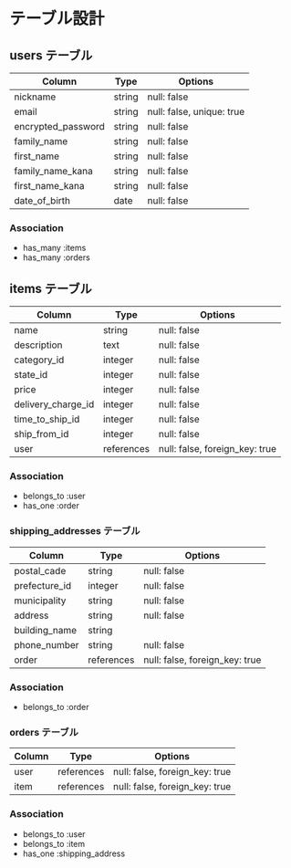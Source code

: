 # テーブル設計

## users テーブル

| Column                | Type   | Options                   |
| --------------------- | ------ | --------------------------|
| nickname              | string | null: false               |
| email                 | string | null: false, unique: true |
| encrypted_password    | string | null: false               |
| family_name           | string | null: false               |
| first_name            | string | null: false               |
| family_name_kana      | string | null: false               |
| first_name_kana       | string | null: false               |
| date_of_birth         | date   | null: false               |

### Association

- has_many :items
- has_many :orders

## items テーブル

| Column             | Type       | Options                        |
| ------------------ | ---------- | ------------------------------ |
| name               | string     | null: false                    |
| description        | text       | null: false                    |
| category_id        | integer    | null: false                    |
| state_id           | integer    | null: false                    |
| price              | integer    | null: false                    |
| delivery_charge_id | integer    | null: false                    |
| time_to_ship_id    | integer    | null: false                    |
| ship_from_id       | integer    | null: false                    |
| user               | references | null: false, foreign_key: true |

### Association

- belongs_to :user
- has_one :order


### shipping_addresses テーブル

| Column         | Type      | Options                       |
| ---------------|-----------| ------------------------------|
| postal_cade    | string    | null: false                   |
| prefecture_id  | integer   | null: false                   |
| municipality   | string    | null: false                   |
| address        | string    | null: false                   |
| building_name  | string    |                               |
| phone_number   | string    | null: false                   |
| order          | references| null: false, foreign_key: true|

### Association

- belongs_to :order


### orders テーブル

| Column     | Type      | Options                       |
| -----------|-----------| ------------------------------|
| user       | references| null: false, foreign_key: true|
| item       | references| null: false, foreign_key: true|

### Association

- belongs_to :user
- belongs_to :item
- has_one :shipping_address